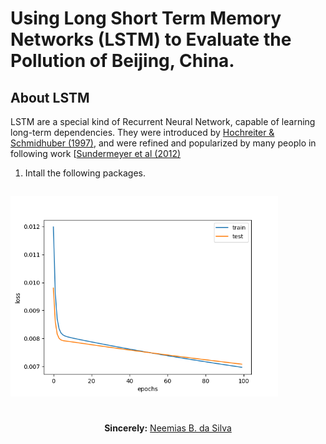 # Using Long Short Term Memory Networks (LSTM) to Evaluate the Pollution of Beijing, China.


## About LSTM

LSTM are a special kind of Recurrent Neural Network, capable of learning long-term dependencies. They were introduced by [Hochreiter & Schmidhuber (1997)](http://www.bioinf.jku.at/publications/older/2604.pdf), and were refined and popularized by many peoplo in following work [[Sundermeyer et al (2012)](https://www.isca-speech.org/archive/interspeech_2012/i12_0194.html)


1. Intall the following packages.
  ```

  ```
<img src="plot.png" width="85%" height="85%">


#

<p align="center"><b>Sincerely:</b> <a href="https://github.com/neemiasbsilva">Neemias B. da Silva</a></p>

#